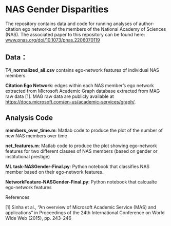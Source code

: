 # NAS Gender Disparities


The repository contains data and code for running analyses of author-citation ego networks of the members of the National Academy of Sciences (NAS).
The associated paper to this repository can be found here: www.pnas.org/doi/10.1073/pnas.2206070119

## Data：
**T4_normalized_all.csv** contains ego-network features of individual NAS members

**Citation Ego Network**: edges within each NAS member’s ego network extracted from Microsoft Academic Graph database extracted from MAG raw data [1]. MAG raw data are publicly available at https://docs.microsoft.com/en-us/academic-services/graph/.

## Analysis Code
**members_over_time.m**: Matlab code to produce the plot of the number of new NAS members over time

**net_features.m**: Matlab code to produce the plot showing ego-network features for two different classes of NAS members (based on gender or institutional prestige)

**ML task-NASGender-Final.py**: Python notebook that classifies NAS member based on their ego-network features.

**NetworkFeature-NASGender-Final.py**: Python notebook that calcualte ego-network features


References

[1] Sinha et al., “An overview of Microsoft Academic Service (MAS) and applications” in Proceedings of the 24th International Conference on World Wide Web (2015), pp. 243–246
